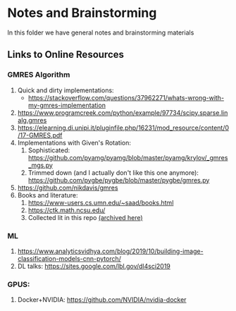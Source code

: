 # Notes and Brainstorming

In this folder we have general notes and brainstorming materials


## Links to Online Resources

### GMRES Algorithm

1. Quick and dirty implementations:
    - https://stackoverflow.com/questions/37962271/whats-wrong-with-my-gmres-implementation
2. https://www.programcreek.com/python/example/97734/scipy.sparse.linalg.gmres
2. https://elearning.di.unipi.it/pluginfile.php/16231/mod_resource/content/0/17-GMRES.pdf
3. Implementations with Given's Rotation:
    1. Sophisticated: https://github.com/pyamg/pyamg/blob/master/pyamg/krylov/_gmres_mgs.py
    2. Trimmed down (and I actually don't like this one anymore): https://github.com/pygbe/pygbe/blob/master/pygbe/gmres.py
4. https://github.com/nikdavis/gmres
5. Books and literature:
    1. https://www-users.cs.umn.edu/~saad/books.html
    2. https://ctk.math.ncsu.edu/
    3. Collected lit in this repo [(archived here)](literature/gmres)

### ML

1. https://www.analyticsvidhya.com/blog/2019/10/building-image-classification-models-cnn-pytorch/
2. DL talks: https://sites.google.com/lbl.gov/dl4sci2019

### GPUS:

1. Docker+NVIDIA: https://github.com/NVIDIA/nvidia-docker

